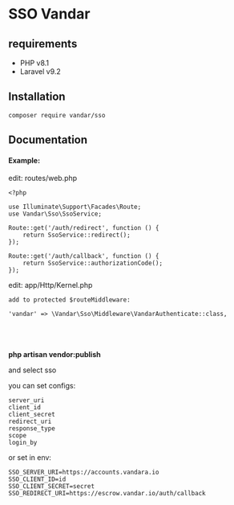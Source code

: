# <p>SSO Vandar</p>

## requirements

- PHP v8.1
- Laravel v9.2

## Installation
```
composer require vandar/sso
```

## Documentation
<h4>Example:</h4>
<p>edit: routes/web.php</p>

```
<?php

use Illuminate\Support\Facades\Route;
use Vandar\Sso\SsoService;

Route::get('/auth/redirect', function () {
    return SsoService::redirect();
});

Route::get('/auth/callback', function () {
    return SsoService::authorizationCode();
});
```

<p>edit: app/Http/Kernel.php</p>

```
add to protected $routeMiddleware:

'vandar' => \Vandar\Sso\Middleware\VandarAuthenticate::class,

```
<br />
<br />
<br />
<strong>php artisan vendor:publish </strong>
<p>and select sso </p>
<p>you can set configs:</p>

```
server_uri
client_id
client_secret
redirect_uri
response_type
scope
login_by
```

<p>or set in env:</p>

```
SSO_SERVER_URI=https://accounts.vandara.io
SSO_CLIENT_ID=id
SSO_CLIENT_SECRET=secret
SSO_REDIRECT_URI=https://escrow.vandar.io/auth/callback
```
